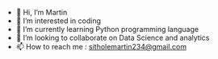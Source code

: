 - 👋 Hi, I’m Martin
- 👀 I’m interested in coding
- 🌱 I’m currently learning Python programming language
- 💞️ I’m looking to collaborate on Data Science and analytics
- 📫 How to reach me : sitholemartin234@gmail.com

<!---
MartinnSmart/MartinnSmart is a ✨ special ✨ repository because its `README.md` (this file) appears on your GitHub profile.
You can click the Preview link to take a look at your changes.
--->

